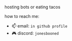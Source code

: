 hosting bots or eating tacos

how to reach me:
  - 📫 email: `in github profile`
  - 🎮 discord: `jonesbooned`
